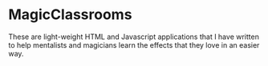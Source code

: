 # MagicClassrooms
These are light-weight HTML and Javascript applications that I have written to help mentalists and magicians learn the effects that they love in an easier way.
